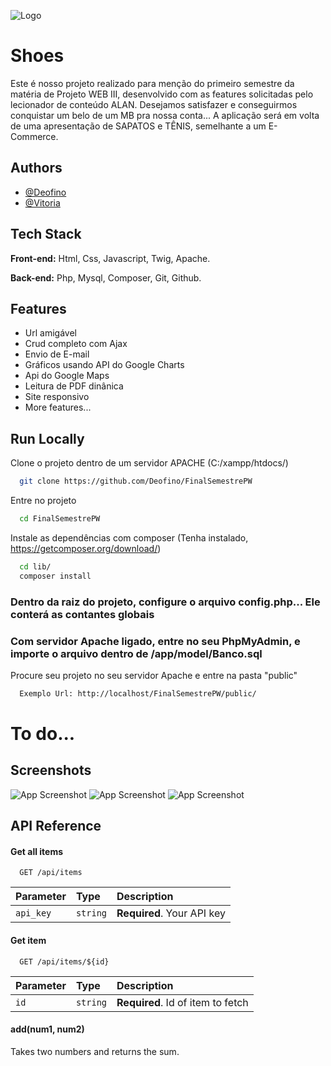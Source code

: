 ![Logo](./public/img/logo.png=500x300)

# Shoes

Este é nosso projeto realizado para menção do primeiro semestre da matéria de Projeto WEB III, desenvolvido com as features solicitadas pelo lecionador de conteúdo ALAN.
Desejamos satisfazer e conseguirmos conquistar um belo de um MB pra nossa conta...
A aplicação será em volta de uma apresentação de SAPATOS e TÊNIS, semelhante a um E-Commerce.  


## Authors

- [@Deofino](https://www.github.com/Deofino)
- [@Vitoria](https://github.com/vitoriaGoncalves08)

     

## Tech Stack

**Front-end:** Html, Css, Javascript, Twig, Apache.

**Back-end:** Php, Mysql, Composer, Git, Github.



## Features

- Url amigável
- Crud completo com Ajax
- Envio de E-mail
- Gráficos usando API do Google Charts
- Api do Google Maps
- Leitura de PDF dinânica
- Site responsivo
- More features...
 
  

## Run Locally

Clone o projeto dentro de um servidor APACHE (C:/xampp/htdocs/)

```bash
  git clone https://github.com/Deofino/FinalSemestrePW
```

Entre no projeto

```bash
  cd FinalSemestrePW
```

Instale as dependências com composer (Tenha instalado, https://getcomposer.org/download/)

```bash
  cd lib/
  composer install
```

### Dentro da raiz do projeto, configure o arquivo config.php... Ele conterá as contantes globais
### Com servidor Apache ligado, entre no seu PhpMyAdmin, e importe o arquivo dentro de /app/model/Banco.sql

Procure seu projeto no seu servidor Apache e entre na pasta "public"

```bash
  Exemplo Url: http://localhost/FinalSemestrePW/public/
```  




# To do...

## Screenshots

![App Screenshot](https://via.placeholder.com/468x300?text=App+Screenshot+Here)
![App Screenshot](https://via.placeholder.com/468x300?text=App+Screenshot+Here)
![App Screenshot](https://via.placeholder.com/468x300?text=App+Screenshot+Here)



## API Reference

#### Get all items

```http
  GET /api/items
```

| Parameter | Type     | Description                |
| :-------- | :------- | :------------------------- |
| `api_key` | `string` | **Required**. Your API key |

#### Get item

```http
  GET /api/items/${id}
```

| Parameter | Type     | Description                       |
| :-------- | :------- | :-------------------------------- |
| `id`      | `string` | **Required**. Id of item to fetch |

#### add(num1, num2)

Takes two numbers and returns the sum.

  
